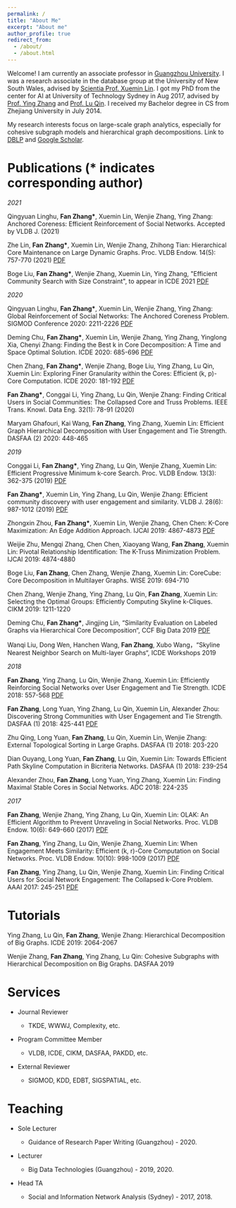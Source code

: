 ```yaml
---
permalink: /
title: "About Me"
excerpt: "About me"
author_profile: true
redirect_from: 
  - /about/
  - /about.html
---
```


Welcome! I am currently an associate professor in [Guangzhou University](http://wyy.gzhu.edu.cn/). I was a research associate in the database group at the University of New South Wales, advised by [Scientia Prof. Xuemin Lin](http://www.cse.unsw.edu.au/~lxue/). I got my PhD from the center for AI at University of Technology Sydney in Aug 2017, advised by [Prof. Ying Zhang](https://profiles.uts.edu.au/Ying.Zhang) and [Prof. Lu Qin](https://profiles.uts.edu.au/Lu.Qin). I received my Bachelor degree in CS from Zhejiang University in July 2014. 

My research interests focus on large-scale graph analytics, especially for cohesive subgraph models and hierarchical graph decompositions.
Link to [DBLP](https://dblp.uni-trier.de/pid/21/3626-36.html) and [Google Scholar](https://scholar.google.com.au/citations?user=0OXLcmYAAAAJ&hl=zh-CN).

Publications (* indicates corresponding author)
======

*2021*

Qingyuan Linghu, **Fan Zhang\***, Xuemin Lin, Wenjie Zhang, Ying Zhang: Anchored Coreness: Efficient Reinforcement of Social Networks. Accepted by VLDB J. (2021)

Zhe Lin, **Fan Zhang\***, Xuemin Lin, Wenjie Zhang, Zhihong Tian: Hierarchical Core Maintenance on Large Dynamic Graphs. Proc. VLDB Endow. 14(5): 757-770 (2021) [PDF](http://vldb.org/pvldb/vol14/p757-zhang.pdf)

Boge Liu, **Fan Zhang\***, Wenjie Zhang, Xuemin Lin, Ying Zhang, "Efficient Community Search with Size Constraint", to appear in ICDE 2021 [PDF](https://drive.google.com/file/d/177UWvJUXNOEj7tLyin-eA5229gwKjXEk/view)

*2020*

Qingyuan Linghu, **Fan Zhang\***, Xuemin Lin, Wenjie Zhang, Ying Zhang: Global Reinforcement of Social Networks: The Anchored Coreness Problem. SIGMOD Conference 2020: 2211-2226 [PDF](https://drive.google.com/file/d/1fwNa8Luc4J7hDwg3wJLkNAN75GtkoWeN/view)

Deming Chu, **Fan Zhang\***, Xuemin Lin, Wenjie Zhang, Ying Zhang, Yinglong Xia, Chenyi Zhang: Finding the Best k in Core Decomposition: A Time and Space Optimal Solution. ICDE 2020: 685-696 [PDF](https://drive.google.com/file/d/1nOgBso7BR2Zfm_G9azJh9at_CaJV2hk0/view)

Chen Zhang, **Fan Zhang\***, Wenjie Zhang, Boge Liu, Ying Zhang, Lu Qin, Xuemin Lin: Exploring Finer Granularity within the Cores: Efficient (k, p)-Core Computation. ICDE 2020: 181-192 [PDF](https://drive.google.com/file/d/1pQZE7cHhO-n-plWAR25Op5nwtBolaaO2/view)

**Fan Zhang\***, Conggai Li, Ying Zhang, Lu Qin, Wenjie Zhang: Finding Critical Users in Social Communities: The Collapsed Core and Truss Problems. IEEE Trans. Knowl. Data Eng. 32(1): 78-91 (2020)

Maryam Ghafouri, Kai Wang, **Fan Zhang**, Ying Zhang, Xuemin Lin: Efficient Graph Hierarchical Decomposition with User Engagement and Tie Strength. DASFAA (2) 2020: 448-465 

*2019*

Conggai Li, **Fan Zhang\***, Ying Zhang, Lu Qin, Wenjie Zhang, Xuemin Lin: Efficient Progressive Minimum k-core Search. Proc. VLDB Endow. 13(3): 362-375 (2019) [PDF](https://drive.google.com/file/d/1-jZZNwKndw5AS3BIDnhN-dqCd2fBtHry/view)

**Fan Zhang\***, Xuemin Lin, Ying Zhang, Lu Qin, Wenjie Zhang: Efficient community discovery with user engagement and similarity. VLDB J. 28(6): 987-1012 (2019) [PDF](https://drive.google.com/file/d/1yA10kA9a6MCj9meaBS2v9Hanh_HjDRM8/view)

Zhongxin Zhou, **Fan Zhang\***, Xuemin Lin, Wenjie Zhang, Chen Chen: K-Core Maximization: An Edge Addition Approach. IJCAI 2019: 4867-4873 [PDF](https://drive.google.com/file/d/10Z73GyLEdoUDWFHdWY00LMhfwLtDnGVn/view)

Weijie Zhu, Mengqi Zhang, Chen Chen, Xiaoyang Wang, **Fan Zhang**, Xuemin Lin: Pivotal Relationship Identification: The K-Truss Minimization Problem. IJCAI 2019: 4874-4880

Boge Liu, **Fan Zhang**, Chen Zhang, Wenjie Zhang, Xuemin Lin: CoreCube: Core Decomposition in Multilayer Graphs. WISE 2019: 694-710

Chen Zhang, Wenjie Zhang, Ying Zhang, Lu Qin, **Fan Zhang**, Xuemin Lin: Selecting the Optimal Groups: Efficiently Computing Skyline k-Cliques. CIKM 2019: 1211-1220

Deming Chu, **Fan Zhang\***, Jingjing Lin, “Similarity Evaluation on Labeled Graphs via Hierarchical Core Decomposition“, CCF Big Data 2019 [PDF](https://drive.google.com/file/d/1aegTVmxTcGCezZ1Cg3D0bjxbh_0w5VNV/view?usp=sharing)

Wanqi Liu, Dong Wen, Hanchen Wang, **Fan Zhang**, Xubo Wang，“Skyline Nearest Neighbor Search on Multi-layer Graphs“, ICDE Workshops 2019

*2018*

**Fan Zhang**, Ying Zhang, Lu Qin, Wenjie Zhang, Xuemin Lin: Efficiently Reinforcing Social Networks over User Engagement and Tie Strength. ICDE 2018: 557-568 [PDF](https://drive.google.com/file/d/1uSYySw-0Y64N-Mv-9d46YQtxnFxkY5TQ/view)

**Fan Zhang**, Long Yuan, Ying Zhang, Lu Qin, Xuemin Lin, Alexander Zhou: Discovering Strong Communities with User Engagement and Tie Strength. DASFAA (1) 2018: 425-441 [PDF](https://drive.google.com/file/d/1HH3A0WPKFhM3MirE2hMaXwKdblIEiBRK/view)

Zhu Qing, Long Yuan, **Fan Zhang**, Lu Qin, Xuemin Lin, Wenjie Zhang: External Topological Sorting in Large Graphs. DASFAA (1) 2018: 203-220

Dian Ouyang, Long Yuan, **Fan Zhang**, Lu Qin, Xuemin Lin: Towards Efficient Path Skyline Computation in Bicriteria Networks. DASFAA (1) 2018: 239-254

Alexander Zhou, **Fan Zhang**, Long Yuan, Ying Zhang, Xuemin Lin: Finding Maximal Stable Cores in Social Networks. ADC 2018: 224-235

*2017*

**Fan Zhang**, Wenjie Zhang, Ying Zhang, Lu Qin, Xuemin Lin: OLAK: An Efficient Algorithm to Prevent Unraveling in Social Networks. Proc. VLDB Endow. 10(6): 649-660 (2017) [PDF](https://drive.google.com/file/d/1m3XJ8Slr1Klrwxwo3ACBnkdTG2MFQMgO/view)

**Fan Zhang**, Ying Zhang, Lu Qin, Wenjie Zhang, Xuemin Lin: When Engagement Meets Similarity: Efficient (k, r)-Core Computation on Social Networks. Proc. VLDB Endow. 10(10): 998-1009 (2017) [PDF](https://drive.google.com/file/d/1TDzqTF0PppPJW09TkhWz90esHJzBhMTG/view)

**Fan Zhang**, Ying Zhang, Lu Qin, Wenjie Zhang, Xuemin Lin: Finding Critical Users for Social Network Engagement: The Collapsed k-Core Problem. AAAI 2017: 245-251 [PDF](https://drive.google.com/file/d/1nUC1TPHRVAmw-Ip8aGvBRyNb0otTK2ZP/view)


Tutorials
======

Ying Zhang, Lu Qin, **Fan Zhang**, Wenjie Zhang: Hierarchical Decomposition of Big Graphs. ICDE 2019: 2064-2067

Wenjie Zhang, **Fan Zhang**, Ying Zhang, Lu Qin: Cohesive Subgraphs with Hierarchical Decomposition on Big Graphs. DASFAA 2019


Services
======

- Journal Reviewer
  - TKDE, WWWJ, Complexity, etc.

- Program Committee Member
  - VLDB, ICDE, CIKM, DASFAA, PAKDD, etc.

- External Reviewer
  - SIGMOD, KDD, EDBT, SIGSPATIAL, etc.

Teaching
======
- Sole Lecturer
  - Guidance of Research Paper Writing (Guangzhou) - 2020.

- Lecturer
  - Big Data Technologies (Guangzhou) - 2019, 2020.

- Head TA
  - Social and Information Network Analysis (Sydney) - 2017, 2018.

